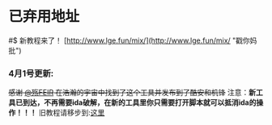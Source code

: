 # 已弃用地址

#$ 新教程来了！
[http://www.lge.fun/mix/](http://www.lge.fun/mix/ "戳你妈批")
### 4月1号更新:
~~感谢 [@殇FEIR](http://www.coolapk.com/u/1710015) 在浩瀚的宇宙中找到了这个工具并发布到了酷安和机锋~~
注意：**新工具已到达，不再需要ida破解，在新的工具里你只需要打开脚本就可以抵消ida的操作！！！**
旧教程请移步到:[这里](http://g7.lge.fun/ida) 
